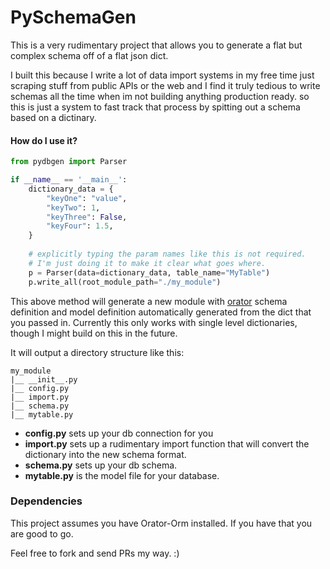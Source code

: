 # PySchemaGen

This is a very rudimentary project that allows you to generate
a flat but complex schema off of a flat json dict.

I built this because I write a lot of data import systems in my 
free time just scraping stuff from public APIs or the web and I find it truly tedious
to write schemas all the time when im not building anything production ready. 
so this is just a system to fast track that process by spitting out a schema based on a dictinary. 

#### How do I use it?

```python
from pydbgen import Parser

if __name__ == '__main__':
    dictionary_data = {
        "keyOne": "value",
        "keyTwo": 1,
        "keyThree": False,
        "keyFour": 1.5,
    }
    
    # explicitly typing the param names like this is not required. 
    # I'm just doing it to make it clear what goes where. 
    p = Parser(data=dictionary_data, table_name="MyTable")
    p.write_all(root_module_path="./my_module")
``` 


This above method will generate a new module with [orator](https://orator-orm.com/) schema definition and model definition 
automatically generated from the dict that you passed in. Currently this only works with single level dictionaries, 
though I might build on this in the future. 

It will output a directory structure like this: 
```
my_module
|__ __init__.py
|__ config.py
|__ import.py
|__ schema.py
|__ mytable.py
```

* **config.py** sets up your db connection for you
* **import.py** sets up a rudimentary import function that will convert the dictionary into the new schema format. 
* **schema.py** sets up your db schema. 
* **mytable.py** is the model file for your database. 

### Dependencies
This project assumes you have Orator-Orm installed. If you have that you are good to go. 


Feel free to fork and send PRs my way. :) 